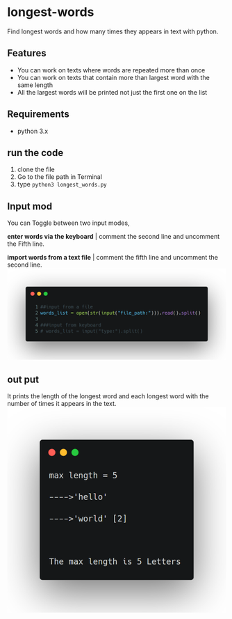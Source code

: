 # longest-words
Find longest words and how many times they appears in text with python.
## Features
* You can work on texts where words are repeated more than once
* You can work on texts that contain more than largest word with the same length
* All the largest words will be printed not just the first one on the list
## Requirements
* python 3.x
## run the code
1. clone the file
2. Go to the file path in Terminal
3. type `python3 longest_words.py`

## Input mod
You can Toggle between two input modes,

**enter words via the keyboard** | comment the second line and uncomment the Fifth line.

**import words from a text file** | comment the fifth line and uncomment the second line.
![alt text](https://github.com/ZER0-X/longest-words/blob/master/Toggle%20mod.png "first 5 lines")
## out put
It prints the length of the longest word and each longest word with the number of times it appears in the text.
![alt text](https://github.com/ZER0-X/longest-words/blob/master/output.png "output example")
